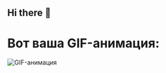 ## Hi there 👋

<!DOCTYPE html>
<html lang="ru">
<head>
    <meta charset="UTF-8">
    <meta name="viewport" content="width=device-width, initial-scale=1.0">
    <title>GIF Example</title>
</head>
<body>
    <h1>Вот ваша GIF-анимация:</h1>
    <img src="https://i.gifer.com/T2jh.gif" alt="GIF-анимация" />
</body>
</html>

